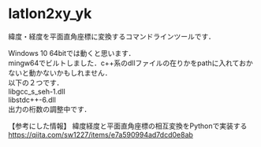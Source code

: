 # latlon2xy_yk
緯度・経度を平面直角座標に変換するコマンドラインツールです．

Windows 10 64bitでは動くと思います．\
mingw64でビルトしました．c++系のdllファイルの在りかをpathに入れておかないと動かないかもしれません．\
以下の２つです．\
libgcc_s_seh-1.dll\
libstdc++-6.dll\
出力の桁数の調整中です．


【参考にした情報】
緯度経度と平面直角座標の相互変換をPythonで実装する\
https://qiita.com/sw1227/items/e7a590994ad7dcd0e8ab
